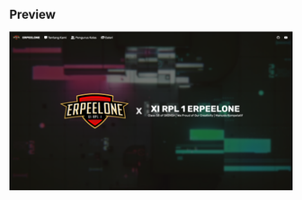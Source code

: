 ## Preview
![preview](https://raw.githubusercontent.com/NTX-KISAME/erpeelone-58/natsu/preview/Screenshot%20(28).png)
